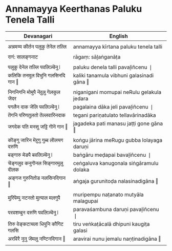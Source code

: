 # Annamayya Keerthanas Paluku Tenela Talli

| Devanagari | English |
| ------ | ------ |
|  |  |
| अन्नमय्य कीर्तन पलुकु तेनॆल तल्लि   | annamayya kīrtana paluku tenela talli   |
|  |  |
| रागं: सालङ्गनाट   | rāgaṃ: sāḻaṅganāṭa   |
|  |  |
| पलुकु देनॆल तल्लि पवलिञ्चॆनु ❘   | paluku denela talli pavaḻiñcenu ❘   |
| कलिकि तनमुल विभुनि गलसिनदि गान ‖   | kaliki tanamula vibhuni galasinadi gāna ‖   |
|  |  |
| निगनिगनि मोमुपै नॆऱुलु गॆलकुल जॆदर   | niganigani momupai neRulu gelakula jedara   |
| पगलैन दाक जॆलि पवलिञ्चॆनु ❘   | pagalaina dāka jeli pavaḻiñcenu ❘   |
| तॆगनि परिणतुलतो तॆल्लवारिनदाक   | tegani pariṇatulato tellavārinadāka   |
| जगदेक पति मनसु जट्टि गॊनॆ गान ‖   | jagadeka pati manasu jaṭṭi gone gāna ‖   |
|  |  |
| कॊङ्गु जारिन मॆऱुगु गुब्ब लॊलयग दरुणि   | koṅgu jārina meRugu gubba lolayaga daruṇi   |
| बङ्गारु मेडपै बवलिञ्चॆनु ❘   | baṅgāru meḍapai bavaḻiñcenu ❘   |
| चॆङ्गलुव कनुगॊनल सिङ्गारमुलु दॊलक   | ceṅgaluva kanugonala siṅgāramulu dolaka   |
| अङ्गज गुरुनितोड नलसिनदिगान ‖   | aṅgaja gurunitoḍa nalasinadigāna ‖   |
|  |  |
| मुरिपॆम्पु नटनतो मुत्याल मलगुपै   | muripempu naṭanato mutyāla malagupai   |
| परवशम्बुन दरुणि पवलिञ्चॆनु ❘   | paravaśambuna daruṇi pavaḻiñcenu ❘   |
| तिरु वेङ्कटाचला धिपुनि कौगिट गलसि   | tiru veṅkaṭācalā dhipuni kaugiṭa galasi   |
| अरविरै नुनु जॆमलु नण्टिनदिगान ‖   | aravirai nunu jemalu naṇṭinadigāna ‖   |
|  |  |
